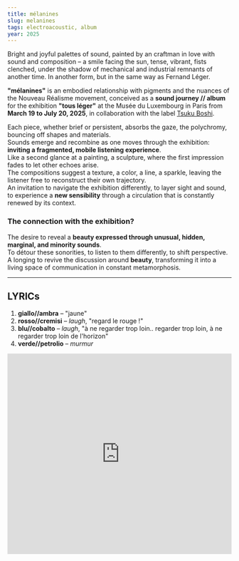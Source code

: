 ```yaml
---
title: mélanines
slug: melanines
tags: electroacoustic, album
year: 2025
---
```


Bright and joyful palettes of sound, painted by an craftman in love with sound and composition – a smile facing the sun, tense, vibrant, fists clenched, under the shadow of mechanical and industrial remnants of another time. In another form, but in the same way as Fernand Léger.

**"mélanines"** is an embodied relationship with pigments and the nuances of the Nouveau Réalisme movement, conceived as a **sound journey // album** for the exhibition **"tous léger"** at the Musée du Luxembourg in Paris from **March 19 to July 20, 2025**, in collaboration with the label [Tsuku Boshi](https://tsukuboshi.wordpress.com).

Each piece, whether brief or persistent, absorbs the gaze, the polychromy, bouncing off shapes and materials.  
Sounds emerge and recombine as one moves through the exhibition: **inviting a fragmented, mobile listening experience**.  
Like a second glance at a painting, a sculpture, where the first impression fades to let other echoes arise.  
The compositions suggest a texture, a color, a line, a sparkle, leaving the listener free to reconstruct their own trajectory.  
An invitation to navigate the exhibition differently, to layer sight and sound, to experience a **new sensibility** through a circulation that is constantly renewed by its context.

### The connection with the exhibition?  
The desire to reveal a **beauty expressed through unusual, hidden, marginal, and minority sounds**.  
To détour these sonorities, to listen to them differently, to shift perspective.  
A longing to revive the discussion around **beauty**, transforming it into a living space of communication in constant metamorphosis.

---

## **LYRICs**  
1. **giallo//ambra**    –   "jaune"
2. **rosso//cremisi**   –   *laugh*, "regard le rouge !"  
3. **blu//cobalto**     –   *laugh*, "à ne regarder trop loin.. regarder trop loin, à ne regarder trop loin de l'horizon"  
4. **verde//petrolio**  –   *murmur*  

<iframe width="100%" height="450" scrolling="no" frameborder="no" allow="autoplay" src="https://w.soundcloud.com/player/?url=https%3A//api.soundcloud.com/playlists/1975776088&color=%23b522db&auto_play=false&hide_related=false&show_comments=true&show_user=true&show_reposts=false&show_teaser=true"></iframe>
